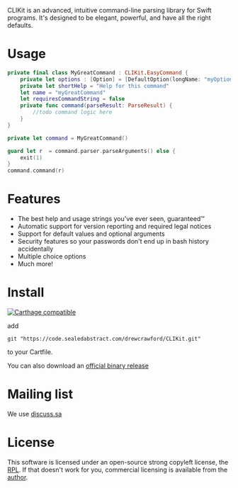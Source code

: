 CLIKit is an advanced, intuitive command-line parsing library for Swift programs.  It's designed to be elegant, powerful, and have all the right defaults.

# Usage

```swift
private final class MyGreatCommand : CLIKit.EasyCommand {
    private let options : [Option] = [DefaultOption(longName: "myOption", help: "Help for this option")]
    private let shortHelp = "Help for this command"
    let name = "myGreatCommand"
    let requiresCommandString = false
    private func command(parseResult: ParseResult) {
        //todo command logic here
    }
}

private let command = MyGreatCommand()

guard let r  = command.parser.parseArguments() else {
    exit(1)
}
command.command(r)
```

# Features

* The best help and usage strings you've ever seen, guaranteed™
* Automatic support for version reporting and required legal notices
* Support for default values and optional arguments
* Security features so your passwords don't end up in bash history accidentally
* Multiple choice options
* Much more!

# Install

[![Carthage compatible](https://img.shields.io/badge/Carthage-compatible-4BC51D.svg?style=flat)](https://github.com/Carthage/Carthage)

add

```
git "https://code.sealedabstract.com/drewcrawford/CLIKit.git"
```

to your Cartfile.

You can also download an [official binary release](https://clikit.s3.amazonaws.com/files.html)

# Mailing list

We use [discuss.sa](http://discuss.sealedabstract.com/c/code-sa/clikit)

# License

This software is licensed under an open-source strong copyleft license, the [RPL](http://opensource.org/licenses/RPL-1.5).  If that doesn't work for you, commercial licensing is available from the [author](drew@sealedabstract.com).  


